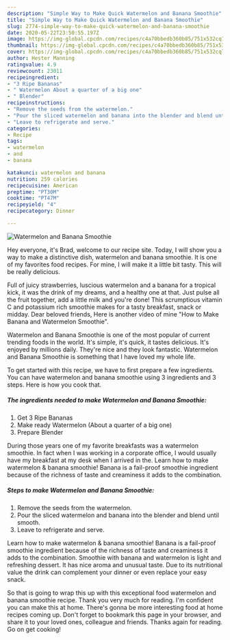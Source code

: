 ```yaml
---
description: "Simple Way to Make Quick Watermelon and Banana Smoothie"
title: "Simple Way to Make Quick Watermelon and Banana Smoothie"
slug: 2774-simple-way-to-make-quick-watermelon-and-banana-smoothie
date: 2020-05-22T23:50:55.197Z
image: https://img-global.cpcdn.com/recipes/c4a70bbedb360b85/751x532cq70/watermelon-and-banana-smoothie-recipe-main-photo.jpg
thumbnail: https://img-global.cpcdn.com/recipes/c4a70bbedb360b85/751x532cq70/watermelon-and-banana-smoothie-recipe-main-photo.jpg
cover: https://img-global.cpcdn.com/recipes/c4a70bbedb360b85/751x532cq70/watermelon-and-banana-smoothie-recipe-main-photo.jpg
author: Hester Manning
ratingvalue: 4.9
reviewcount: 23011
recipeingredient:
- "3 Ripe Bananas"
- " Watermelon About a quarter of a big one"
- " Blender"
recipeinstructions:
- "Remove the seeds from the watermelon."
- "Pour the sliced watermelon and banana into the blender and blend until smooth."
- "Leave to refrigerate and serve."
categories:
- Recipe
tags:
- watermelon
- and
- banana

katakunci: watermelon and banana 
nutrition: 259 calories
recipecuisine: American
preptime: "PT30M"
cooktime: "PT47M"
recipeyield: "4"
recipecategory: Dinner

---
```



![Watermelon and Banana Smoothie](https://img-global.cpcdn.com/recipes/c4a70bbedb360b85/751x532cq70/watermelon-and-banana-smoothie-recipe-main-photo.jpg)

Hey everyone, it's Brad, welcome to our recipe site. Today, I will show you a way to make a distinctive dish, watermelon and banana smoothie. It is one of my favorites food recipes. For mine, I will make it a little bit tasty. This will be really delicious.

Full of juicy strawberries, luscious watermelon and a banana for a tropical kick, it was the drink of my dreams, and a healthy one at that. Just pulse all the fruit together, add a little milk and you&#39;re done! This scrumptious vitamin C and potassium rich smoothie makes for a tasty breakfast, snack or midday. Dear beloved friends, Here is another video of mine &#34;How to Make Banana and Watermelon Smoothie&#34;.

Watermelon and Banana Smoothie is one of the most popular of current trending foods in the world. It's simple, it's quick, it tastes delicious. It's enjoyed by millions daily. They're nice and they look fantastic. Watermelon and Banana Smoothie is something that I have loved my whole life.


To get started with this recipe, we have to first prepare a few ingredients. You can have watermelon and banana smoothie using 3 ingredients and 3 steps. Here is how you cook that.

<!--inarticleads1-->

##### The ingredients needed to make Watermelon and Banana Smoothie:

1. Get 3 Ripe Bananas
1. Make ready  Watermelon (About a quarter of a big one)
1. Prepare  Blender


During those years one of my favorite breakfasts was a watermelon smoothie. In fact when I was working in a corporate office, I would usually have my breakfast at my desk when I arrived in the. Learn how to make watermelon &amp; banana smoothie! Banana is a fail-proof smoothie ingredient because of the richness of taste and creaminess it adds to the combination. 

<!--inarticleads2-->

##### Steps to make Watermelon and Banana Smoothie:

1. Remove the seeds from the watermelon.
1. Pour the sliced watermelon and banana into the blender and blend until smooth.
1. Leave to refrigerate and serve.


Learn how to make watermelon &amp; banana smoothie! Banana is a fail-proof smoothie ingredient because of the richness of taste and creaminess it adds to the combination. Smoothie with banana and watermelon is light and refreshing dessert. It has nice aroma and unusual taste. Due to its nutritional value the drink can complement your dinner or even replace your easy snack. 

So that is going to wrap this up with this exceptional food watermelon and banana smoothie recipe. Thank you very much for reading. I'm confident you can make this at home. There's gonna be more interesting food at home recipes coming up. Don't forget to bookmark this page in your browser, and share it to your loved ones, colleague and friends. Thanks again for reading. Go on get cooking!
